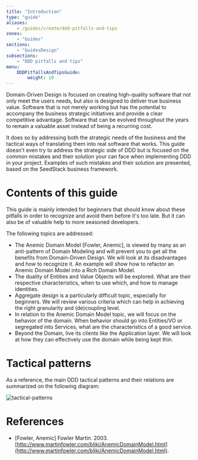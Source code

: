 ```yaml
---
title: "Introduction"
type: "guide"
aliases:
    - /guides/create/ddd-pitfalls-and-tips
zones:
    - "Guides"
sections:
    - "GuidesDesign"
subsections:
    - "DDD pitfalls and tips"
menu:
    DDDPitfallsAndTipsGuide:
        weight: 10
---
```


Domain-Driven Design is focused on creating high-quality software that not only meet the users needs, but also is designed
to deliver true business value. Software that is not merely working but has the potential to accompany the business
strategic initiatives and provide a clear competitive advantage. Software that can be evolved throughout the years to
remain a valuable asset instead of being a recurring cost.

It does so by addressing both the strategic needs of the business and the tactical ways of translating them into real
software that works. This guide doesn't even try to address the strategic side of DDD but is focused on the common
mistakes and their solution your can face when implementing DDD in your project. Examples of such mistakes and their
solution are presented, based on the SeedStack business framework.

# Contents of this guide

This guide is mainly intended for beginners that should know about these pitfalls in order to recognize and avoid them
before it's too late. But it can also be of valuable help to more seasoned developers.

The following topics are addressed:

* The Anemic Domain Model [Fowler, Anemic], is viewed by many as an anti-pattern of Domain Modeling and will prevent you
to get all the benefits from Domain-Driven Design. We will look at its disadvantages and how to recognize it. An example
will show how to refactor an Anemic Domain Model into a Rich Domain Model.
* The duality of Entities and Value Objects will be explored. What are their respective characteristics, when to use which,
and how to manage identities.
* Aggregate design is a particularly difficult topic, especially for beginners. We will review various criteria which
can help in achieving the right granularity and (de)coupling level.
* In relation to the Anemic Domain Model topic, we will focus on the behavior of the domain. When behavior should go
into Entities/VO or segregated into Services, what are the characteristics of a good service.
* Beyond the Domain, live its clients like the Application layer. We will look at how they can effectively use the domain
while being kept thin.

# Tactical patterns

As a reference, the main DDD tactical patterns and their relations are summarized on the following diagram: 

![tactical-patterns](/img/business/all-domain.png)
 
# References

* [Fowler, Anemic] Fowler Martin. 2003. [http://www.martinfowler.com/bliki/AnemicDomainModel.html](http://www.martinfowler.com/bliki/AnemicDomainModel.html).
 